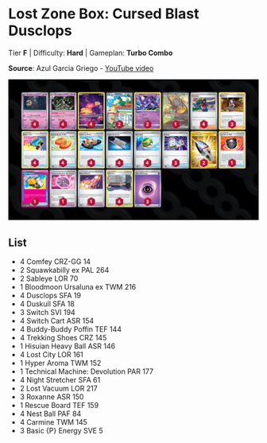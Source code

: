 # Lost Zone Box: Cursed Blast Dusclops

Tier **F** | Difficulty: **Hard** | Gameplan: **Turbo Combo**

**Source**: Azul Garcia Griego - [YouTube video](https://www.youtube.com/watch?v=zJOxCwuu_yA)

![decklist](../../!Images/Standard/12BRS-SFA/LZ%20Dusclops.png)

## List
* 4 Comfey CRZ-GG 14
* 2 Squawkabilly ex PAL 264
* 2 Sableye LOR 70
* 1 Bloodmoon Ursaluna ex TWM 216
* 4 Dusclops SFA 19
* 4 Duskull SFA 18
* 3 Switch SVI 194
* 4 Switch Cart ASR 154
* 4 Buddy-Buddy Poffin TEF 144
* 4 Trekking Shoes CRZ 145
* 1 Hisuian Heavy Ball ASR 146
* 4 Lost City LOR 161
* 1 Hyper Aroma TWM 152
* 1 Technical Machine: Devolution PAR 177
* 4 Night Stretcher SFA 61
* 2 Lost Vacuum LOR 217
* 3 Roxanne ASR 150
* 1 Rescue Board TEF 159
* 4 Nest Ball PAF 84
* 4 Carmine TWM 145
* 3 Basic {P} Energy SVE 5
